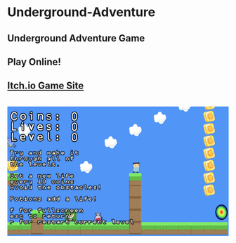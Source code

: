 # Underground-Adventure
<h2>Underground Adventure Game</h2>

<h2>Play Online!</h2>
<h2><a href="https://groeneveld.itch.io/" target="_blank" rel="noopener noreferrer">Itch.io Game Site</a></h2>
<br>

<img src="https://github.com/groeneveldwoodstock/Clyde-Platformer/blob/main/ScreenShot.png" alt="game image">
  </body>
